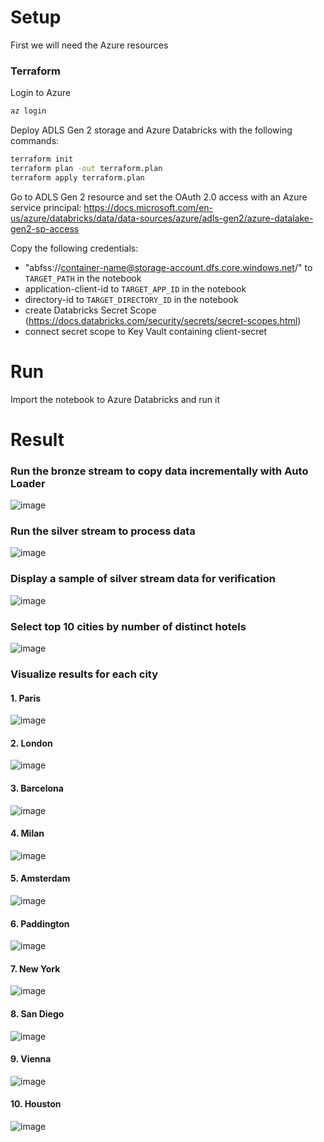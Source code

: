 # Setup
First we will need the Azure resources

### Terraform

Login to Azure
```bash
az login
```

Deploy ADLS Gen 2 storage and Azure Databricks with the following commands:
```bash
terraform init
terraform plan -out terraform.plan
terraform apply terraform.plan
```

Go to ADLS Gen 2 resource and set the OAuth 2.0 access with an Azure service principal: https://docs.microsoft.com/en-us/azure/databricks/data/data-sources/azure/adls-gen2/azure-datalake-gen2-sp-access

Copy the following credentials:
* "abfss://container-name@storage-account.dfs.core.windows.net/" to `TARGET_PATH` in the notebook
* application-client-id to `TARGET_APP_ID` in the notebook
* directory-id to `TARGET_DIRECTORY_ID` in the notebook
* create Databricks Secret Scope (https://docs.databricks.com/security/secrets/secret-scopes.html)
* connect secret scope to Key Vault containing client-secret

# Run

Import the notebook to Azure Databricks and run it

# Result

### Run the bronze stream to copy data incrementally with Auto Loader

![image](screenshots/1-bronze-stream.png)

### Run the silver stream to process data

![image](screenshots/2-silver-stream.png)

### Display a sample of silver stream data for verification

![image](screenshots/3-silver-sample.png)

### Select top 10 cities by number of distinct hotels

![image](screenshots/4-top-cities.png)

### Visualize results for each city

#### 1. Paris
![image](screenshots/results/1-paris.png)

#### 2. London
![image](screenshots/results/2-london.png)

#### 3. Barcelona
![image](screenshots/results/3-barcelona.png)

#### 4. Milan
![image](screenshots/results/4-milan.png)

#### 5. Amsterdam
![image](screenshots/results/5-amsterdam.png)

#### 6. Paddington
![image](screenshots/results/6-paddington.png)

#### 7. New York
![image](screenshots/results/7-new-york.png)

#### 8. San Diego
![image](screenshots/results/8-san-diego.png)

#### 9. Vienna
![image](screenshots/results/9-vienna.png)

#### 10. Houston
![image](screenshots/results/10-houston.png)

